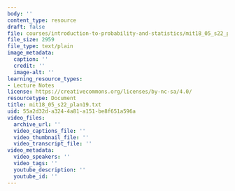```yaml
---
body: ''
content_type: resource
draft: false
file: courses/introduction-to-probability-and-statistics/mit18_05_s22_plan19.txt
file_size: 2959
file_type: text/plain
image_metadata:
  caption: ''
  credit: ''
  image-alt: ''
learning_resource_types:
- Lecture Notes
license: https://creativecommons.org/licenses/by-nc-sa/4.0/
resourcetype: Document
title: mit18_05_s22_plan19.txt
uid: 55a2d32d-a324-4a81-a151-be8f651a596a
video_files:
  archive_url: ''
  video_captions_file: ''
  video_thumbnail_file: ''
  video_transcript_file: ''
video_metadata:
  video_speakers: ''
  video_tags: ''
  youtube_description: ''
  youtube_id: ''
---
```

